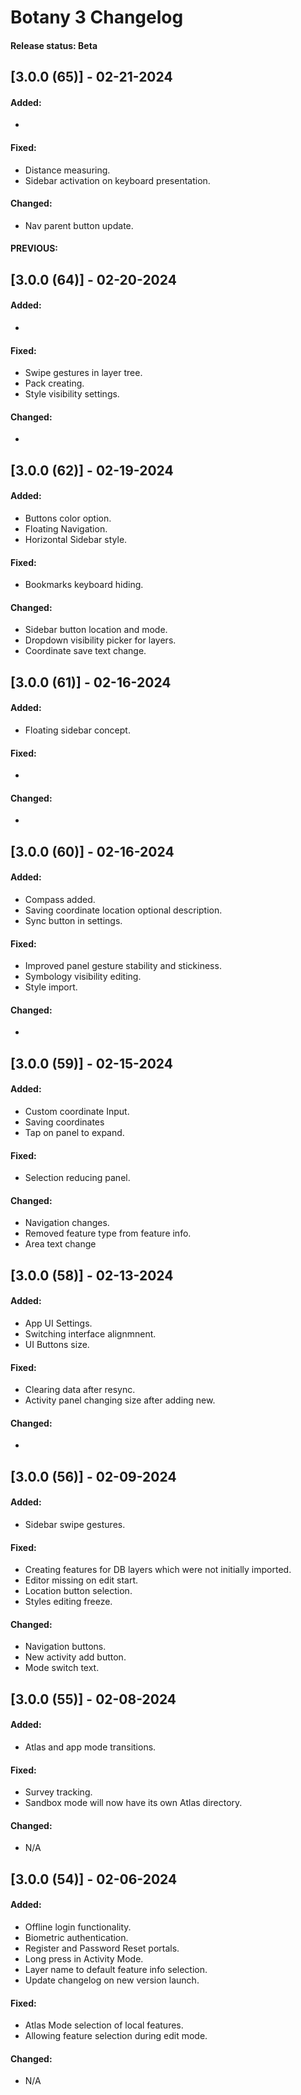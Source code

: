 # Botany 3 Changelog

#### Release status: Beta

## [3.0.0 (65)] - 02-21-2024

#### Added:
- 

#### Fixed:
- Distance measuring.
- Sidebar activation on keyboard presentation.

#### Changed:
- Nav parent button update.


#### PREVIOUS:

## [3.0.0 (64)] - 02-20-2024

#### Added:
- 

#### Fixed:
- Swipe gestures in layer tree.
- Pack creating.
- Style visibility settings.

#### Changed:
-

## [3.0.0 (62)] - 02-19-2024

#### Added:
- Buttons color option.
- Floating Navigation.
- Horizontal Sidebar style.

#### Fixed:
- Bookmarks keyboard hiding.

#### Changed:
- Sidebar button location and mode.
- Dropdown visibility picker for layers.
- Coordinate save text change.

## [3.0.0 (61)] - 02-16-2024

#### Added:
- Floating sidebar concept.

#### Fixed:
-

#### Changed:
- 

## [3.0.0 (60)] - 02-16-2024

#### Added:
- Compass added.
- Saving coordinate location optional description.
- Sync button in settings.

#### Fixed:
- Improved panel gesture stability and stickiness.
- Symbology visibility editing.
- Style import.

#### Changed:
- 

## [3.0.0 (59)] - 02-15-2024

#### Added:
- Custom coordinate Input.
- Saving coordinates
- Tap on panel to expand.

#### Fixed:
- Selection reducing panel.

#### Changed:
- Navigation changes.
- Removed feature type from feature info.
- Area text change

## [3.0.0 (58)] - 02-13-2024

#### Added:
- App UI Settings.
- Switching interface alignmnent.
- UI Buttons size.

#### Fixed:
- Clearing data after resync.
- Activity panel changing size after adding new.

#### Changed:
-

## [3.0.0 (56)] - 02-09-2024

#### Added:
- Sidebar swipe gestures.

#### Fixed:
- Creating features for DB layers which were not initially imported.
- Editor missing on edit start.
- Location button selection.
- Styles editing freeze.

#### Changed:
- Navigation buttons.
- New activity add button.
- Mode switch text.


## [3.0.0 (55)] - 02-08-2024

#### Added:
- Atlas and app mode transitions.

#### Fixed:
- Survey tracking.
- Sandbox mode will now have its own Atlas directory.

#### Changed:
- N/A

## [3.0.0 (54)] - 02-06-2024

#### Added:
- Offline login functionality.
- Biometric authentication.
- Register and Password Reset portals.
- Long press in Activity Mode.
- Layer name to default feature info selection.
- Update changelog on new version launch.

#### Fixed:
- Atlas Mode selection of local features.
- Allowing feature selection during edit mode.

#### Changed:
- N/A
